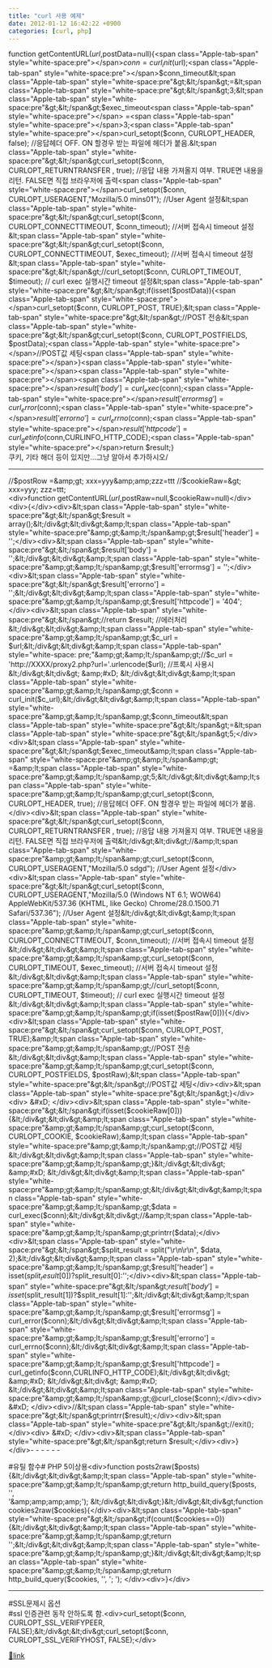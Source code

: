 ```yaml
---
title: "curl 사용 예제"
date: 2012-01-12 16:42:22 +0900
categories: [curl, php]
---
```


function getContentURL($url,$postData=null){&lt;span class="Apple-tab-span" style="white-space:pre"&gt;&lt;/span&gt;$conn = curl_init($url);&lt;span class="Apple-tab-span" style="white-space:pre"&gt;&lt;/span&gt;$conn_timeout&lt;span class="Apple-tab-span" style="white-space:pre"&gt;&lt;/span&gt;=&lt;span class="Apple-tab-span" style="white-space:pre"&gt;&lt;/span&gt;3;&lt;span class="Apple-tab-span" style="white-space:pre"&gt;&lt;/span&gt;$exec_timeout&lt;span class="Apple-tab-span" style="white-space:pre"&gt;&lt;/span&gt; =&lt;span class="Apple-tab-span" style="white-space:pre"&gt;&lt;/span&gt;3;&lt;span class="Apple-tab-span" style="white-space:pre"&gt;&lt;/span&gt;curl_setopt($conn, CURLOPT_HEADER, false); //응답헤더 OFF. ON 할경우 받는 파일에 헤더가 붙음.&lt;span class="Apple-tab-span" style="white-space:pre"&gt;&lt;/span&gt;curl_setopt($conn, CURLOPT_RETURNTRANSFER , true); //응답 내용 가져올지 여부. TRUE면 내용을 리턴. FALSE면 직접 브라우저에 출력&lt;span class="Apple-tab-span" style="white-space:pre"&gt;&lt;/span&gt;curl_setopt($conn, CURLOPT_USERAGENT,"Mozilla/5.0 mins01"); //User Agent 설정&lt;span class="Apple-tab-span" style="white-space:pre"&gt;&lt;/span&gt;curl_setopt($conn, CURLOPT_CONNECTTIMEOUT, $conn_timeout); //서버 접속시 timeout 설정&lt;span class="Apple-tab-span" style="white-space:pre"&gt;&lt;/span&gt;curl_setopt($conn, CURLOPT_CONNECTTIMEOUT, $exec_timeout); //서버 접속시 timeout 설정&lt;span class="Apple-tab-span" style="white-space:pre"&gt;&lt;/span&gt;//curl_setopt($conn, CURLOPT_TIMEOUT, $timeout); // curl exec 실행시간 timeout 설정&lt;span class="Apple-tab-span" style="white-space:pre"&gt;&lt;/span&gt;if(isset($postData)){&lt;span class="Apple-tab-span" style="white-space:pre"&gt;&lt;/span&gt;curl_setopt($conn, CURLOPT_POST, TRUE);&lt;span class="Apple-tab-span" style="white-space:pre"&gt;&lt;/span&gt;//POST 전송&lt;span class="Apple-tab-span" style="white-space:pre"&gt;&lt;/span&gt;curl_setopt($conn, CURLOPT_POSTFIELDS, $postData);&lt;span class="Apple-tab-span" style="white-space:pre"&gt;&lt;/span&gt;//POST값 세팅&lt;span class="Apple-tab-span" style="white-space:pre"&gt;&lt;/span&gt;}&lt;span class="Apple-tab-span" style="white-space:pre"&gt;&lt;/span&gt;&lt;span class="Apple-tab-span" style="white-space:pre"&gt;&lt;/span&gt;&lt;span class="Apple-tab-span" style="white-space:pre"&gt;&lt;/span&gt;$result['body'] = curl_exec($conn);&lt;span class="Apple-tab-span" style="white-space:pre"&gt;&lt;/span&gt;$result['errormsg'] = curl_error($conn);&lt;span class="Apple-tab-span" style="white-space:pre"&gt;&lt;/span&gt;$result['errorno'] = curl_errno($conn);&lt;span class="Apple-tab-span" style="white-space:pre"&gt;&lt;/span&gt;$result['httpcode'] = curl_getinfo($conn,CURLINFO_HTTP_CODE);&lt;span class="Apple-tab-span" style="white-space:pre"&gt;&lt;/span&gt;return $result;}  
쿠키, 기타 해더 등이 있지만...그냥 알아서 추가하시오/  
  
- - - - - -

//$postRow =&amp;gt; xxx=yyy&amp;amp;zzz=ttt  
//$cookieRaw=&amp;gt; xxx=yyy; zzz=ttt;  
&lt;div&gt;function getContentURL($url,$postRaw=null,$cookieRaw=null)&lt;/div&gt;&lt;div&gt;{&lt;/div&gt;&lt;div&gt;&amp;lt;span class="Apple-tab-span" style="white-space:pre"&amp;gt;&amp;lt;/span&amp;gt;$result = array();&lt;/div&gt;&lt;div&gt;&amp;lt;span class="Apple-tab-span" style="white-space:pre"&amp;gt;&amp;lt;/span&amp;gt;$result['header'] = '';&lt;/div&gt;&lt;div&gt;&amp;lt;span class="Apple-tab-span" style="white-space:pre"&amp;gt;&amp;lt;/span&amp;gt;$result['body'] = '';&lt;/div&gt;&lt;div&gt;&amp;lt;span class="Apple-tab-span" style="white-space:pre"&amp;gt;&amp;lt;/span&amp;gt;$result['errormsg'] = '';&lt;/div&gt;&lt;div&gt;&amp;lt;span class="Apple-tab-span" style="white-space:pre"&amp;gt;&amp;lt;/span&amp;gt;$result['errorno'] = '';&lt;/div&gt;&lt;div&gt;&amp;lt;span class="Apple-tab-span" style="white-space:pre"&amp;gt;&amp;lt;/span&amp;gt;$result['httpcode'] = '404';&lt;/div&gt;&lt;div&gt;&amp;lt;span class="Apple-tab-span" style="white-space:pre"&amp;gt;&amp;lt;/span&amp;gt;//return $result; //에러처리&lt;/div&gt;&lt;div&gt;&amp;lt;span class="Apple-tab-span" style="white-space:pre"&amp;gt;&amp;lt;/span&amp;gt;$c_url = $url;&lt;/div&gt;&lt;div&gt;&amp;lt;span class="Apple-tab-span" style="white-space: pre;"&amp;gt;&amp;lt;/span&amp;gt;//$c_url = 'http://XXXX/proxy2.php?url='.urlencode($url); //프록시 사용시&lt;/div&gt;&lt;div&gt;  &amp;#xD;
&lt;/div&gt;&lt;div&gt;&amp;lt;span class="Apple-tab-span" style="white-space:pre"&amp;gt;&amp;lt;/span&amp;gt;$conn = curl_init($c_url);&lt;/div&gt;&lt;div&gt;&amp;lt;span class="Apple-tab-span" style="white-space:pre"&amp;gt;&amp;lt;/span&amp;gt;$conn_timeout&amp;lt;span class="Apple-tab-span" style="white-space:pre"&amp;gt;&amp;lt;/span&amp;gt;=&amp;lt;span class="Apple-tab-span" style="white-space:pre"&amp;gt;&amp;lt;/span&amp;gt;5;&lt;/div&gt;&lt;div&gt;&amp;lt;span class="Apple-tab-span" style="white-space:pre"&amp;gt;&amp;lt;/span&amp;gt;$exec_timeout&amp;lt;span class="Apple-tab-span" style="white-space:pre"&amp;gt;&amp;lt;/span&amp;gt; =&amp;lt;span class="Apple-tab-span" style="white-space:pre"&amp;gt;&amp;lt;/span&amp;gt;5;&lt;/div&gt;&lt;div&gt;&amp;lt;span class="Apple-tab-span" style="white-space:pre"&amp;gt;&amp;lt;/span&amp;gt;curl_setopt($conn, CURLOPT_HEADER, true); //응답헤더 OFF. ON 할경우 받는 파일에 헤더가 붙음.&lt;/div&gt;&lt;div&gt;&amp;lt;span class="Apple-tab-span" style="white-space:pre"&amp;gt;&amp;lt;/span&amp;gt;curl_setopt($conn, CURLOPT_RETURNTRANSFER , true); //응답 내용 가져올지 여부. TRUE면 내용을 리턴. FALSE면 직접 브라우저에 출력&lt;/div&gt;&lt;div&gt;//&amp;lt;span class="Apple-tab-span" style="white-space:pre"&amp;gt;&amp;lt;/span&amp;gt;curl_setopt($conn, CURLOPT_USERAGENT,"Mozilla/5.0 sdgd"); //User Agent 설정&lt;/div&gt;&lt;div&gt;&amp;lt;span class="Apple-tab-span" style="white-space:pre"&amp;gt;&amp;lt;/span&amp;gt;curl_setopt($conn, CURLOPT_USERAGENT,"Mozilla/5.0 (Windows NT 6.1; WOW64) AppleWebKit/537.36 (KHTML, like Gecko) Chrome/28.0.1500.71 Safari/537.36"); //User Agent 설정&lt;/div&gt;&lt;div&gt;&amp;lt;span class="Apple-tab-span" style="white-space:pre"&amp;gt;&amp;lt;/span&amp;gt;curl_setopt($conn, CURLOPT_CONNECTTIMEOUT, $conn_timeout); //서버 접속시 timeout 설정&lt;/div&gt;&lt;div&gt;&amp;lt;span class="Apple-tab-span" style="white-space:pre"&amp;gt;&amp;lt;/span&amp;gt;curl_setopt($conn, CURLOPT_TIMEOUT, $exec_timeout); //서버 접속시 timeout 설정&lt;/div&gt;&lt;div&gt;&amp;lt;span class="Apple-tab-span" style="white-space:pre"&amp;gt;&amp;lt;/span&amp;gt;//curl_setopt($conn, CURLOPT_TIMEOUT, $timeout); // curl exec 실행시간 timeout 설정&lt;/div&gt;&lt;div&gt;&amp;lt;span class="Apple-tab-span" style="white-space:pre"&amp;gt;&amp;lt;/span&amp;gt;if(isset($postRaw[0])){&lt;/div&gt;&lt;div&gt;&amp;lt;span class="Apple-tab-span" style="white-space:pre"&amp;gt;&amp;lt;/span&amp;gt;curl_setopt($conn, CURLOPT_POST, TRUE);&amp;lt;span class="Apple-tab-span" style="white-space:pre"&amp;gt;&amp;lt;/span&amp;gt;//POST 전송&lt;/div&gt;&lt;div&gt;&amp;lt;span class="Apple-tab-span" style="white-space:pre"&amp;gt;&amp;lt;/span&amp;gt;curl_setopt($conn, CURLOPT_POSTFIELDS, $postRaw);&amp;lt;span class="Apple-tab-span" style="white-space:pre"&amp;gt;&amp;lt;/span&amp;gt;//POST값 세팅&lt;/div&gt;&lt;div&gt;&amp;lt;span class="Apple-tab-span" style="white-space:pre"&amp;gt;&amp;lt;/span&amp;gt;}&lt;/div&gt;&lt;div&gt;  &amp;#xD;
&lt;/div&gt;&lt;div&gt;&amp;lt;span class="Apple-tab-span" style="white-space:pre"&amp;gt;&amp;lt;/span&amp;gt;if(isset($cookieRaw[0])){&lt;/div&gt;&lt;div&gt;&amp;lt;span class="Apple-tab-span" style="white-space:pre"&amp;gt;&amp;lt;/span&amp;gt;curl_setopt($conn, CURLOPT_COOKIE, $cookieRaw);&amp;lt;span class="Apple-tab-span" style="white-space:pre"&amp;gt;&amp;lt;/span&amp;gt;//POST값 세팅&lt;/div&gt;&lt;div&gt;&amp;lt;span class="Apple-tab-span" style="white-space:pre"&amp;gt;&amp;lt;/span&amp;gt;}&lt;/div&gt;&lt;div&gt;  &amp;#xD;
&lt;/div&gt;&lt;div&gt;&amp;lt;span class="Apple-tab-span" style="white-space:pre"&amp;gt;&amp;lt;/span&amp;gt;&lt;/div&gt;&lt;div&gt;&amp;lt;span class="Apple-tab-span" style="white-space:pre"&amp;gt;&amp;lt;/span&amp;gt;$data = curl_exec($conn);&lt;/div&gt;&lt;div&gt;//&amp;lt;span class="Apple-tab-span" style="white-space:pre"&amp;gt;&amp;lt;/span&amp;gt;printrr($data);&lt;/div&gt;&lt;div&gt;&amp;lt;span class="Apple-tab-span" style="white-space:pre"&amp;gt;&amp;lt;/span&amp;gt;$split_result = split("\r\n\r\n", $data, 2);&lt;/div&gt;&lt;div&gt;&amp;lt;span class="Apple-tab-span" style="white-space:pre"&amp;gt;&amp;lt;/span&amp;gt;$result['header'] = isset($split_result[0])?$split_result[0]:'';&lt;/div&gt;&lt;div&gt;&amp;lt;span class="Apple-tab-span" style="white-space:pre"&amp;gt;&amp;lt;/span&amp;gt;$result['body'] = isset($split_result[1])?$split_result[1]:'';&lt;/div&gt;&lt;div&gt;&amp;lt;span class="Apple-tab-span" style="white-space:pre"&amp;gt;&amp;lt;/span&amp;gt;$result['errormsg'] = curl_error($conn);&lt;/div&gt;&lt;div&gt;&amp;lt;span class="Apple-tab-span" style="white-space:pre"&amp;gt;&amp;lt;/span&amp;gt;$result['errorno'] = curl_errno($conn);&lt;/div&gt;&lt;div&gt;&amp;lt;span class="Apple-tab-span" style="white-space:pre"&amp;gt;&amp;lt;/span&amp;gt;$result['httpcode'] = curl_getinfo($conn,CURLINFO_HTTP_CODE);&lt;/div&gt;&lt;div&gt;  &amp;#xD;
&lt;/div&gt;&lt;div&gt;  &amp;#xD;
&lt;/div&gt;&lt;div&gt;&amp;lt;span class="Apple-tab-span" style="white-space:pre"&amp;gt;&amp;lt;/span&amp;gt;@curl_close($conn);&lt;/div&gt;&lt;div&gt;  &amp;#xD;
&lt;/div&gt;&lt;div&gt;//&amp;lt;span class="Apple-tab-span" style="white-space:pre"&amp;gt;&amp;lt;/span&amp;gt;printrr($result);&lt;/div&gt;&lt;div&gt;&amp;lt;span class="Apple-tab-span" style="white-space:pre"&amp;gt;&amp;lt;/span&amp;gt;//exit();&lt;/div&gt;&lt;div&gt;  &amp;#xD;
&lt;/div&gt;&lt;div&gt;&amp;lt;span class="Apple-tab-span" style="white-space:pre"&amp;gt;&amp;lt;/span&amp;gt;return $result;&lt;/div&gt;&lt;div&gt;}&lt;/div&gt;- - - - - -

#유틸 함수# PHP 5이상용&lt;div&gt;function posts2raw($posts){&lt;/div&gt;&lt;div&gt;&amp;lt;span class="Apple-tab-span" style="white-space:pre"&amp;gt;&amp;lt;/span&amp;gt;return http_build_query($posts, '', '&amp;amp;amp;amp;'); &lt;/div&gt;&lt;div&gt;}&lt;/div&gt;&lt;div&gt;function cookies2raw($cookies){&lt;/div&gt;&lt;div&gt;&amp;lt;span class="Apple-tab-span" style="white-space:pre"&amp;gt;&amp;lt;/span&amp;gt;if(count($cookies==0)){&lt;/div&gt;&lt;div&gt;&amp;lt;span class="Apple-tab-span" style="white-space:pre"&amp;gt;&amp;lt;/span&amp;gt;return '';&lt;/div&gt;&lt;div&gt;&amp;lt;span class="Apple-tab-span" style="white-space:pre"&amp;gt;&amp;lt;/span&amp;gt;}&lt;/div&gt;&lt;div&gt;&amp;lt;span class="Apple-tab-span" style="white-space:pre"&amp;gt;&amp;lt;/span&amp;gt;return http_build_query($cookies, '', '; '); &lt;/div&gt;&lt;div&gt;}&lt;/div&gt;  
- - - - - -

#SSL문제시 옵션  
#ssl 인증관련 동작 안하도록 함.&lt;div&gt;curl_setopt($conn, CURLOPT_SSL_VERIFYPEER, FALSE);&lt;/div&gt;&lt;div&gt;curl_setopt($conn, CURLOPT_SSL_VERIFYHOST, FALSE);&lt;/div&gt;


[🔗link](http://www.mins01.com/mh/tech/read/754)